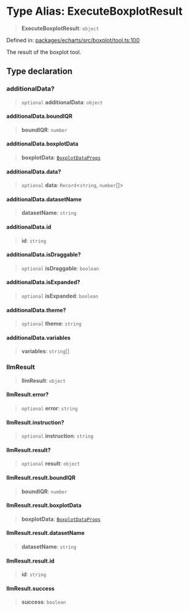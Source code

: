 # Type Alias: ExecuteBoxplotResult

> **ExecuteBoxplotResult**: `object`

Defined in: [packages/echarts/src/boxplot/tool.ts:100](https://github.com/GeoDaCenter/openassistant/blob/522ecb744b2b3ea1ecebec02c21c19736abe51ae/packages/echarts/src/boxplot/tool.ts#L100)

The result of the boxplot tool.

## Type declaration

### additionalData?

> `optional` **additionalData**: `object`

#### additionalData.boundIQR

> **boundIQR**: `number`

#### additionalData.boxplotData

> **boxplotData**: [`BoxplotDataProps`](BoxplotDataProps.md)

#### additionalData.data?

> `optional` **data**: `Record`\<`string`, `number`[]\>

#### additionalData.datasetName

> **datasetName**: `string`

#### additionalData.id

> **id**: `string`

#### additionalData.isDraggable?

> `optional` **isDraggable**: `boolean`

#### additionalData.isExpanded?

> `optional` **isExpanded**: `boolean`

#### additionalData.theme?

> `optional` **theme**: `string`

#### additionalData.variables

> **variables**: `string`[]

### llmResult

> **llmResult**: `object`

#### llmResult.error?

> `optional` **error**: `string`

#### llmResult.instruction?

> `optional` **instruction**: `string`

#### llmResult.result?

> `optional` **result**: `object`

#### llmResult.result.boundIQR

> **boundIQR**: `number`

#### llmResult.result.boxplotData

> **boxplotData**: [`BoxplotDataProps`](BoxplotDataProps.md)

#### llmResult.result.datasetName

> **datasetName**: `string`

#### llmResult.result.id

> **id**: `string`

#### llmResult.success

> **success**: `boolean`

